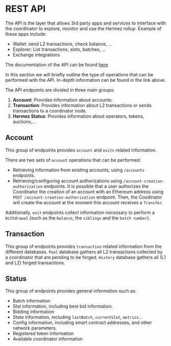 # REST API


The API is the layer that allows 3rd party apps and services to interface with the coordinator to explore, monitor and use the Hermez rollup.
Example of these apps include:
* Wallet: send L2 transactions, check balance, ...
* Explorer: List transactions, slots, batches, ...
* Exchange integrations


The documentation of the API can be found [here](http://167.71.59.190:8001/)

In this section we will briefly outline the type of operations that can be performed with the API. In-depth information can be found in the link above.

The API endpoints are divided in three main groups:
1. **Account**: Provides information about accounts.
2. **Transaction**: Provides information about L2 transactions or sends transactions to a coordinator node.
3. **Hermez Status**: Provides information about operators, tokens, auctions,...


## Account
This group of endpoints provides `account` and `exits` related information.

There are two sets of `account` operations that can be performed:
- Retrieving information from existing accounts, using `/accounts` endpoints.
- Retrieving/configuring account authorizations using `/account-creation-authorization` endpoints. It is possible that a user authorizes the Coordinator the creation of an account with an Ethereum address using `POST /account-creation-authorization` endpoint. Then, the Coodinator will create the account at the moment this account receives a `Transfer`.

Additionally, `exit` endpoints collect information necessary to perform a `Withdrawal` (such as the `balance`, the `siblings` and the `batch number`).

## Transaction
This group of endpoints provides `transaction` related information from the different databases. `Pool` database gathers all L2 transactions collected by a coordinator that are pending to be forged. `History` database gathers all (L1 and L2) forged transactions. 

## Status
This group of endpoints provides general information such as:
- Batch information
- Slot information, including best bid information.
- Bidding information 
- State information, including `lastBatch`, `currentSlot`, `metrics`...
- Config information, including smart contract addresses, and other network parameters.
- Registered token information
- Available coordinator information

